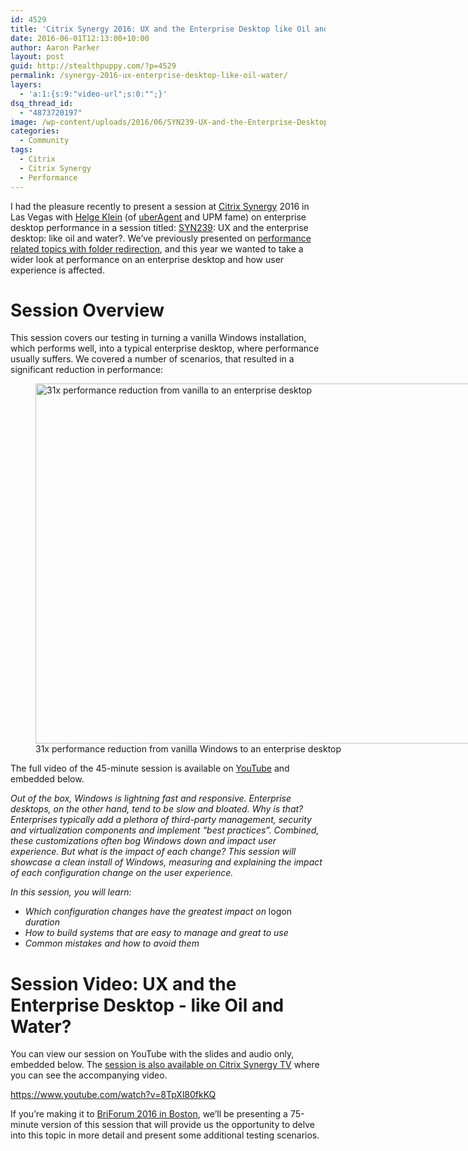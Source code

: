 ```yaml
---
id: 4529
title: 'Citrix Synergy 2016: UX and the Enterprise Desktop like Oil and Water'
date: 2016-06-01T12:13:00+10:00
author: Aaron Parker
layout: post
guid: http://stealthpuppy.com/?p=4529
permalink: /synergy-2016-ux-enterprise-desktop-like-oil-water/
layers:
  - 'a:1:{s:9:"video-url";s:0:"";}'
dsq_thread_id:
  - "4873720197"
image: /wp-content/uploads/2016/06/SYN239-UX-and-the-Enterprise-Desktop-Like-Oil-and-Water-v1.0.png
categories:
  - Community
tags:
  - Citrix
  - Citrix Synergy
  - Performance
---
```

I had the pleasure recently to present a session at [Citrix Synergy](http://www.citrixsynergy.com) 2016 in Las Vegas with [Helge Klein](https://helgeklein.com/) (of [uberAgent](https://uberagent.com/) and UPM fame) on enterprise desktop performance in a session titled: [SYN239](https://citrix.g2planet.com/citrixsynergy2016/public_session_view.php?agenda_session_id=259): UX and the enterprise desktop: like oil and water?. We&#8217;ve previously presented on [performance related topics with folder redirection](http://stealthpuppy.com/synergy-2015-replay/), and this year we wanted to take a wider look at performance on an enterprise desktop and how user experience is affected.

# Session Overview

This session covers our testing in turning a vanilla Windows installation, which performs well, into a typical enterprise desktop, where performance usually suffers. We covered a number of scenarios, that resulted in a significant reduction in performance:

<figure id="attachment_4532" aria-describedby="caption-attachment-4532" style="width: 1024px" class="wp-caption alignnone"><img class="size-large wp-image-4532" src="http://stealthpuppy.com/wp-content/uploads/2016/06/31xPerformance-1024x576.png" alt="31x performance reduction from vanilla to an enterprise desktop" width="1024" height="576" srcset="https://stealthpuppy.com/wp-content/uploads/2016/06/31xPerformance-1024x576.png 1024w, https://stealthpuppy.com/wp-content/uploads/2016/06/31xPerformance-150x84.png 150w, https://stealthpuppy.com/wp-content/uploads/2016/06/31xPerformance-300x169.png 300w, https://stealthpuppy.com/wp-content/uploads/2016/06/31xPerformance-768x432.png 768w" sizes="(max-width: 1024px) 100vw, 1024px" /><figcaption id="caption-attachment-4532" class="wp-caption-text">31x performance reduction from vanilla Windows to an enterprise desktop</figcaption></figure>

The full video of the 45-minute session is available on [YouTube](https://www.youtube.com/watch?v=8TpXl80fkKQ) and embedded below.

_Out of the box, Windows is lightning fast and responsive. Enterprise desktops, on the other hand, tend to be slow and bloated. Why is that? Enterprises typically add a plethora of third-party management, security and virtualization components and implement &#8220;best practices&#8221;. Combined, these customizations often bog Windows down and impact user experience. But what is the impact of each change? This session will showcase a clean install of Windows, measuring and explaining the impact of each configuration change on the user experience._

_In this session, you will learn:_

  * _Which configuration changes have the greatest impact on_ logon _duration_
  * _How to build systems that are easy to manage and great to use_
  * _Common mistakes and how to avoid them_

# Session Video: UX and the Enterprise Desktop - like Oil and Water?

You can view our session on YouTube with the slides and audio only, embedded below. The [session is also available on Citrix Synergy TV](http://live.citrixsynergy.com/2016/player/ondemandplayer.php?presentation_id=39c96fe1-6e26-4569-9392-9048dbb68510) where you can see the accompanying video.

<https://www.youtube.com/watch?v=8TpXl80fkKQ>

If you&#8217;re making it to [BriForum 2016 in Boston](http://briforum.com/2016/US/), we&#8217;ll be presenting a 75-minute version of this session that will provide us the opportunity to delve into this topic in more detail and present some additional testing scenarios.